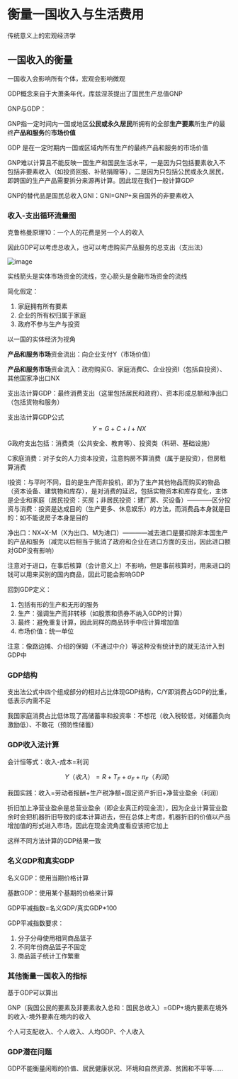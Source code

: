 # 衡量一国收入与生活费用
传统意义上的宏观经济学
## 一国收入的衡量
一国收入会影响所有个体，宏观会影响微观

GDP概念来自于大萧条年代，库兹涅茨提出了国民生产总值GNP

GNP与GDP：

GNP指一定时间内一国或地区**公民或永久居民**所拥有的全部**生产要素**所生产的最终**产品和服务**的**市场价值**

GDP 是在一定时期内一国或区域内所有生产的最终产品和服务的市场价值

GNP难以计算且不能反映一国生产和国民生活水平，一是因为只包括要素收入不包括非要素收入（如投资回报、补贴捐赠等），二是因为只包括公民或永久居民，即跨国的生产产品需要拆分来源再计算。因此现在我们一般计算GDP

GNP的替代品是国民总收入GNI：GNI=GNP+来自国外的非要素收入

### 收入-支出循环流量图
克鲁格曼原理10：一个人的花费是另一个人的收入

因此GDP可以考虑总收入，也可以考虑购买产品服务的总支出（支出法）

![image](https://github.com/user-attachments/assets/443dc156-9924-4a21-8e0f-6fc444f81f13)

实线箭头是实体市场资金的流线，空心箭头是金融市场资金的流线

简化假定：

1. 家庭拥有所有要素
2. 企业的所有权归属于家庭
3. 政府不参与生产与投资

以一国的实体经济为视角

**产品和服务市场**资金流出：向企业支付Y（市场价值）

**产品和服务市场**资金流入：政府购买G、家庭消费C、企业投资I（包括自投资）、其他国家净出口NX

支出法计算GDP：最终消费支出（这里包括居民和政府）、资本形成总额和净出口（包括货物和服务）

支出法计算GDP公式
$$Y = G + C + I + NX$$

G政府支出包括：消费类（公共安全、教育等）、投资类（科研、基础设施）

C家庭消费：对子女的人力资本投资，注意购房不算消费（属于是投资），但房租算消费

I投资：与平时不同，目的是生产而非投机，即为了生产其他物品而购买的物品（资本设备、建筑物和库存），是对消费的延迟，包括实物资本和库存变化，主体是企业和家庭（居民投资：买房；非居民投资：建厂房、买设备）————区分投资与消费：投资是达成目的（生产更多、休息娱乐）的方法，而消费品本身就是目的：如不能说房子本身是目的

净出口：NX=X-M（X为出口、M为进口）————减去进口是要扣除非本国生产的产品和服务（减完以后相当于抵消了政府和企业在进口方面的支出，因此进口额对GDP没有影响）

注意对于进口，在事后核算（会计意义上）不影响，但是事前核算时，用来进口的钱可以用来买别的国内商品，因此可能会影响GDP

回到GDP定义：
1. 包括有形的生产和无形的服务
2. 生产：强调生产而非转移（如股票和债券不纳入GDP的计算）
3. 最终：避免重复计算，因此同样的商品转手中应计算增加值
4. 市场价值：统一单位

注意：像路边摊、介绍的保姆（不通过中介）等这种没有统计到的就无法计入到GDP中

### GDP结构
支出法公式中四个组成部分的相对占比体现GDP结构，C/Y即消费占GDP的比重，低表示内需不足

我国家庭消费占比低体现了高储蓄率和投资率：不想花（收入税较低，对储蓄负向激励低）、不敢花（预防性储蓄）
### GDP收入法计算
会计恒等式：收入-成本=利润

$$Y（收入）=R+T_F+\sigma_F+\pi_F（利润）$$

我国实践：收入=劳动者报酬+生产税净额+固定资产折旧+净营业盈余（利润）

折旧加上净营业盈余是总营业盈余（即企业真正的现金流），因为企业计算营业盈余时会把机器折旧导致的成本计算进去，但在总体上考虑，机器折旧的价值以产品增加值的形式进入市场，因此在现金流角度看应该把它加上

这样不同方法计算的GDP结果一致

### 名义GDP和真实GDP
名义GDP：使用当期价格计算

基数GDP：使用某个基期的价格来计算

GDP平减指数=名义GDP/真实GDP*100

GDP平减指数要求：
1. 分子分母使用相同商品篮子
2. 不同年份商品篮子不固定
3. 商品篮子统计工作繁重

### 其他衡量一国收入的指标
基于GDP可以算出

GNP（我国公民的要素及非要素收入总和：国民总收入）=GDP+境内要素在境外的收入-境外要素在境内的收入

个人可支配收入、个人收入、人均GDP、个人收入

### GDP潜在问题
GDP不能衡量闲暇的价值、居民健康状况、环境和自然资源、贫困和不平等……
